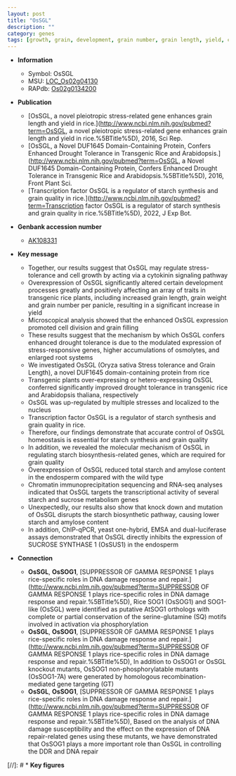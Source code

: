 ```yaml
---
layout: post
title: "OsSGL"
description: ""
category: genes
tags: [growth, grain, development, grain number, grain length, yield, cell division, cytokinin, grain filling, grain weight, root, drought, tolerance, drought tolerance, stress, nucleus, stress tolerance, transcription factor, starch, quality, homeostasis, endosperm, sucrose, grain quality, starch biosynthesis, amylose content, sucrose synthase]
---
```


* **Information**  
    + Symbol: OsSGL  
    + MSU: [LOC_Os02g04130](http://rice.uga.edu/cgi-bin/ORF_infopage.cgi?orf=LOC_Os02g04130)  
    + RAPdb: [Os02g0134200](http://rapdb.dna.affrc.go.jp/viewer/gbrowse_details/irgsp1?name=Os02g0134200)  

* **Publication**  
    + [OsSGL, a novel pleiotropic stress-related gene enhances grain length and yield in rice.](http://www.ncbi.nlm.nih.gov/pubmed?term=OsSGL, a novel pleiotropic stress-related gene enhances grain length and yield in rice.%5BTitle%5D), 2016, Sci Rep.
    + [OsSGL, a Novel DUF1645 Domain-Containing Protein, Confers Enhanced Drought Tolerance in Transgenic Rice and Arabidopsis.](http://www.ncbi.nlm.nih.gov/pubmed?term=OsSGL, a Novel DUF1645 Domain-Containing Protein, Confers Enhanced Drought Tolerance in Transgenic Rice and Arabidopsis.%5BTitle%5D), 2016, Front Plant Sci.
    + [Transcription factor OsSGL is a regulator of starch synthesis and grain quality in rice.](http://www.ncbi.nlm.nih.gov/pubmed?term=Transcription factor OsSGL is a regulator of starch synthesis and grain quality in rice.%5BTitle%5D), 2022, J Exp Bot.

* **Genbank accession number**  
    + [AK108331](http://www.ncbi.nlm.nih.gov/nuccore/AK108331)

* **Key message**  
    + Together, our results suggest that OsSGL may regulate stress-tolerance and cell growth by acting via a cytokinin signaling pathway
    + Overexpression of OsSGL significantly altered certain development processes greatly and positively affecting an array of traits in transgenic rice plants, including increased grain length, grain weight and grain number per panicle, resulting in a significant increase in yield
    + Microscopical analysis showed that the enhanced OsSGL expression promoted cell division and grain filling
    + These results suggest that the mechanism by which OsSGL confers enhanced drought tolerance is due to the modulated expression of stress-responsive genes, higher accumulations of osmolytes, and enlarged root systems
    + We investigated OsSGL (Oryza sativa Stress tolerance and Grain Length), a novel DUF1645 domain-containing protein from rice
    + Transgenic plants over-expressing or hetero-expressing OsSGL conferred significantly improved drought tolerance in transgenic rice and Arabidopsis thaliana, respectively
    + OsSGL was up-regulated by multiple stresses and localized to the nucleus
    + Transcription factor OsSGL is a regulator of starch synthesis and grain quality in rice.
    + Therefore, our findings demonstrate that accurate control of OsSGL homeostasis is essential for starch synthesis and grain quality
    + In addition, we revealed the molecular mechanism of OsSGL in regulating starch biosynthesis-related genes, which are required for grain quality
    + Overexpression of OsSGL reduced total starch and amylose content in the endosperm compared with the wild type
    + Chromatin immunoprecipitation sequencing and RNA-seq analyses indicated that OsSGL targets the transcriptional activity of several starch and sucrose metabolism genes
    + Unexpectedly, our results also show that knock down and mutation of OsSGL disrupts the starch biosynthetic pathway, causing lower starch and amylose content
    + In addition, ChIP-qPCR, yeast one-hybrid, EMSA and dual-luciferase assays demonstrated that OsSGL directly inhibits the expression of SUCROSE SYNTHASE 1 (OsSUS1) in the endosperm

* **Connection**  
    + __OsSGL__, __OsSOG1__, [SUPPRESSOR OF GAMMA RESPONSE 1 plays rice-specific roles in DNA damage response and repair.](http://www.ncbi.nlm.nih.gov/pubmed?term=SUPPRESSOR OF GAMMA RESPONSE 1 plays rice-specific roles in DNA damage response and repair.%5BTitle%5D),  Rice SOG1 (OsSOG1) and SOG1-like (OsSGL) were identified as putative AtSOG1 orthologs with complete or partial conservation of the serine-glutamine (SQ) motifs involved in activation via phosphorylation
    + __OsSGL__, __OsSOG1__, [SUPPRESSOR OF GAMMA RESPONSE 1 plays rice-specific roles in DNA damage response and repair.](http://www.ncbi.nlm.nih.gov/pubmed?term=SUPPRESSOR OF GAMMA RESPONSE 1 plays rice-specific roles in DNA damage response and repair.%5BTitle%5D),  In addition to OsSOG1 or OsSGL knockout mutants, OsSOG1 non-phosphorylatable mutants (OsSOG1-7A) were generated by homologous recombination-mediated gene targeting (GT)
    + __OsSGL__, __OsSOG1__, [SUPPRESSOR OF GAMMA RESPONSE 1 plays rice-specific roles in DNA damage response and repair.](http://www.ncbi.nlm.nih.gov/pubmed?term=SUPPRESSOR OF GAMMA RESPONSE 1 plays rice-specific roles in DNA damage response and repair.%5BTitle%5D),  Based on the analysis of DNA damage susceptibility and the effect on the expression of DNA repair-related genes using these mutants, we have demonstrated that OsSOG1 plays a more important role than OsSGL in controlling the DDR and DNA repair

[//]: # * **Key figures**  


